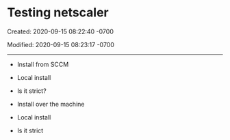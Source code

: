 
# Testing netscaler

Created: 2020-09-15 08:22:40 -0700

Modified: 2020-09-15 08:23:17 -0700

---
-   Install from SCCM
-   Local install
-   Is it strict?


-   Install over the machine
-   Local install
-   Is it strict




